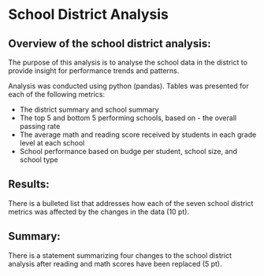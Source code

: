 # School District Analysis

## Overview of the school district analysis:

The purpose of this analysis is to analyse the school data in the district to provide insight for performance trends and patterns.   

Analysis was conducted using python (pandas). Tables was presented for each of the following metrics:

- The district summary and school summary
- The top 5 and bottom 5 performing schools, based on - the overall passing rate
- The average math and reading score received by students in each grade level at each school
- School performance based on budge per student, school size, and school type

## Results:

There is a bulleted list that addresses how each of the seven school district metrics was affected by the changes in the data (10 pt).

## Summary:

There is a statement summarizing four changes to the school district analysis after reading and math scores have been replaced (5 pt).